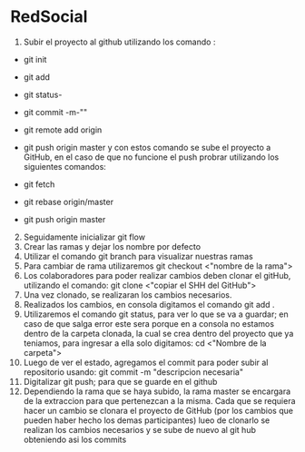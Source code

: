 # RedSocial
1. Subir el proyecto al github utilizando los comando :
-	git init
- 	git add
-	git status-
-	git commit -m-""
-	git remote add origin <direccion de donde esta creado el proyecto del gitHub>
-	git push origin master 
y con estos comando se sube el proyecto a GitHub, en el caso de que no funcione el push
probrar utilizando los siguientes comandos: 
-	git fetch

-	git rebase origin/master
-	git push origin master


2. Seguidamente inicializar git flow
3. Crear las ramas y dejar los nombre por defecto 
4. Utilizar el comando git branch para visualizar nuestras ramas 
5. Para cambiar de rama utilizaremos git checkout <"nombre de la rama">
6. Los colaboradores para poder realizar cambios deben clonar el gitHub, utilizando el comando: git clone <"copiar el SHH del GitHub">
7. Una vez clonado, se realizaran los cambios necesarios.
8. Realizados los cambios, en consola digitamos el comando git add .
9. Utilizaremos el comando git status, para ver lo que se va a guardar; en caso de que salga error este sera porque en a consola no estamos dentro
de la carpeta clonada, la cual se crea dentro del proyecto que ya teniamos, para ingresar a ella solo digitamos: cd <"Nombre de la carpeta">
10. Luego de ver el estado, agregamos el commit para poder subir al repositorio usando: git commit -m "descripcion necesaria"
11. Digitalizar git push; para que se guarde en el github
12. Dependiendo la rama que se haya subido, la rama master se encargara de la extraccion para que pertenezcan a la misma.
Cada que se requiera hacer un cambio se clonara el proyecto de GitHub (por los cambios que pueden haber hecho los demas participantes)
lueo de clonarlo se realizan los cambios necesarios y se sube de nuevo al git hub obteniendo asi los commits
